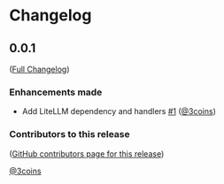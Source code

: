# Changelog

<!-- <START NEW CHANGELOG ENTRY> -->

## 0.0.1

([Full Changelog](https://github.com/jupyter-ai-contrib/jupyter-ai-litellm/compare/47d6d9c4fc5d82ac2dfe9739ecfe2092335b2829...aa4d83dc2c85c5e960b7cb522b9eba0859d48100))

### Enhancements made

- Add LiteLLM dependency and handlers [#1](https://github.com/jupyter-ai-contrib/jupyter-ai-litellm/pull/1) ([@3coins](https://github.com/3coins))

### Contributors to this release

([GitHub contributors page for this release](https://github.com/jupyter-ai-contrib/jupyter-ai-litellm/graphs/contributors?from=2025-10-08&to=2025-10-08&type=c))

[@3coins](https://github.com/search?q=repo%3Ajupyter-ai-contrib%2Fjupyter-ai-litellm+involves%3A3coins+updated%3A2025-10-08..2025-10-08&type=Issues)

<!-- <END NEW CHANGELOG ENTRY> -->
